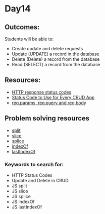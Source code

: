 # Day14

## Outcomes:
Students will be able to:
- Create update and delete requests
- Update (UPDATE) a record in the database
- Delete (Delete) a record from the database
- Read (SELECT) a record from the database


## Resources:
* [HTTP response status codes](https://thecontentworks.uk/http-status-codes-cheat-sheet/)
* [Status Code to Use for Every CRUD App](https://www.moesif.com/blog/technical/api-design/Which-HTTP-Status-Code-To-Use-For-Every-CRUD-App/)
* [req.params, req.query and req.body](https://dev.to/gathoni/express-req-params-req-query-and-req-body-4lpc)

## Problem solving resources
* [split](https://developer.mozilla.org/en-US/docs/Web/JavaScript/Reference/Global_Objects/String/split)
* [slice](https://developer.mozilla.org/en-US/docs/Web/JavaScript/Reference/Global_Objects/Array/slice)
* [splice](https://developer.mozilla.org/en-US/docs/Web/JavaScript/Reference/Global_Objects/Array/splice)
* [indexOf](https://developer.mozilla.org/en-US/docs/Web/JavaScript/Reference/Global_Objects/Array/indexOf)
* [lastIndexOf](https://developer.mozilla.org/en-US/docs/Web/JavaScript/Reference/Global_Objects/String/lastIndexOf)

### Keywords to search for:
* HTTP Status Codes
* Update and Delete in CRUD
* JS split
* JS slice
* JS splice
* JS indexOf
* JS lastIndexOf